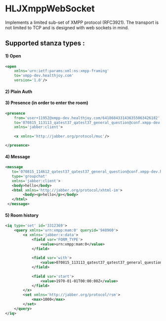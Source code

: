 # HLJXmppWebSocket
Implements a limited sub-set of XMPP protocol (RFC3921). The transport is not limited to TCP and is designed with web sockets in mind.


## Supported stanza types :

#### 1) Open 
```xml
<open 
    xmlns='urn:ietf:params:xml:ns:xmpp-framing' 
    to='xmpp-dev.healthjoy.com' 
    version='1.0'/>
```

#### 2) Plain Auth

#### 3) Presence (in order to enter the room) 
```xml
<presence 
    from='user+11952@xmpp-dev.healthjoy.com/6418684331436355063426182' 
    to='070815_113113_qatest37_qatest37_general_question@conf.xmpp-dev.healthjoy.com/Qatest37 Qatest37 (id 11952)'
    xmlns='jabber:client'>
    
    <x xmlns='http://jabber.org/protocol/muc'/>

</presence>
```


#### 4) Message 
 ```xml
 <message 
    to='070815_114612_qatest37_qatest37_general_question@conf.xmpp-dev.healthjoy.com' 
    type='groupchat' 
    xmlns='jabber:client'>
    <body>hello</body>
    <html xmlns='http://jabber.org/protocol/xhtml-im'>
         <body><p>hello</p></body>
    </html>
  </message>
 ```
 
#### 5) Room history 
```xml
<iq type='set' id='3312369'>
    <query xmlns='urn:xmpp:mam:0' queryid='948960'>
        <x xmlns='jabber:x:data'>
            <field var='FORM_TYPE'>
                <value>urn:xmpp:mam:0</value>
            </field>
            
            <field var='with'>
                <value>070815_113113_qatest37_qatest37_general_question@conf.xmpp-dev.healthjoy.com</value>
            </field>
            
            <field var='start'>
                <value>1970-01-01T00:00:00Z</value>
            </field>
        </x>
        <set xmlns='http://jabber.org/protocol/rsm'>
            <max>1000</max>
        </set>
    </query>
</iq>
```


